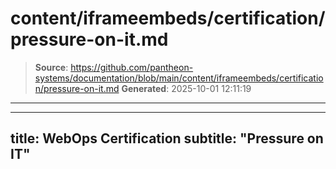 # content/iframeembeds/certification/pressure-on-it.md

> **Source**: https://github.com/pantheon-systems/documentation/blob/main/content/iframeembeds/certification/pressure-on-it.md
> **Generated**: 2025-10-01 12:11:19

---

---
title: WebOps Certification
subtitle: "Pressure on IT"
---

<Partial file="certification-guide/pressure-on-it.md" />
